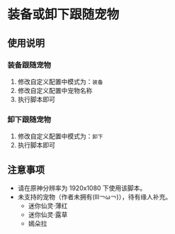 # 装备或卸下跟随宠物

## 使用说明

### 装备跟随宠物

1. 修改自定义配置中模式为：`装备`
2. 修改自定义配置中宠物名称
3. 执行脚本即可

### 卸下跟随宠物

1. 修改自定义配置中模式为：`卸下`
2. 执行脚本即可

## 注意事项

+ 请在原神分辨率为 1920x1080 下使用该脚本。
+ 未支持的宠物（作者未拥有(lll￢ω￢)），待有缘人补充。
   + 迷你仙灵·薄红
   + 迷你仙灵·露草
   + 嫣朵拉